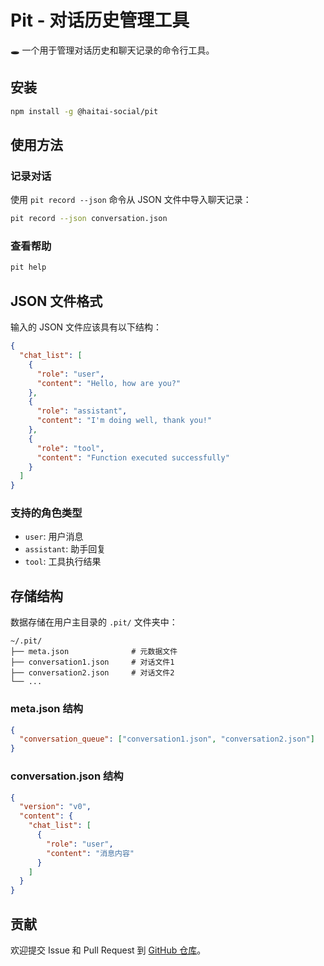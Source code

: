 # Pit - 对话历史管理工具

🕳️ 一个用于管理对话历史和聊天记录的命令行工具。

## 安装

```bash
npm install -g @haitai-social/pit
```

## 使用方法

### 记录对话

使用 `pit record --json` 命令从 JSON 文件中导入聊天记录：

```bash
pit record --json conversation.json
```

### 查看帮助

```bash
pit help
```

## JSON 文件格式

输入的 JSON 文件应该具有以下结构：

```json
{
  "chat_list": [
    {
      "role": "user",
      "content": "Hello, how are you?"
    },
    {
      "role": "assistant", 
      "content": "I'm doing well, thank you!"
    },
    {
      "role": "tool",
      "content": "Function executed successfully"
    }
  ]
}
```

### 支持的角色类型

- `user`: 用户消息
- `assistant`: 助手回复
- `tool`: 工具执行结果

## 存储结构

数据存储在用户主目录的 `.pit/` 文件夹中：

```
~/.pit/
├── meta.json              # 元数据文件
├── conversation1.json     # 对话文件1
├── conversation2.json     # 对话文件2
└── ...
```

### meta.json 结构

```json
{
  "conversation_queue": ["conversation1.json", "conversation2.json"]
}
```

### conversation.json 结构

```json
{
  "version": "v0",
  "content": {
    "chat_list": [
      {
        "role": "user",
        "content": "消息内容"
      }
    ]
  }
}
```

## 贡献

欢迎提交 Issue 和 Pull Request 到 [GitHub 仓库](https://github.com/haitai-social/pit)。

